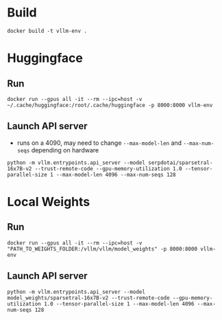 # Build
`docker build -t vllm-env .`

# Huggingface
## Run
`docker run --gpus all -it --rm --ipc=host -v ~/.cache/huggingface:/root/.cache/huggingface -p 8000:8000 vllm-env`

## Launch API server
- runs on a 4090, may need to change `--max-model-len` and `--max-num-seqs` depending on hardware

`python -m vllm.entrypoints.api_server --model serpdotai/sparsetral-16x7B-v2 --trust-remote-code --gpu-memory-utilization 1.0 --tensor-parallel-size 1 --max-model-len 4096 --max-num-seqs 128`

# Local Weights
## Run
`docker run --gpus all -it --rm --ipc=host -v "PATH_TO_WEIGHTS_FOLDER:/vllm/vllm/model_weights" -p 8000:8000 vllm-env`

## Launch API server
`python -m vllm.entrypoints.api_server --model model_weights/sparsetral-16x7B-v2 --trust-remote-code --gpu-memory-utilization 1.0 --tensor-parallel-size 1 --max-model-len 4096 --max-num-seqs 128`